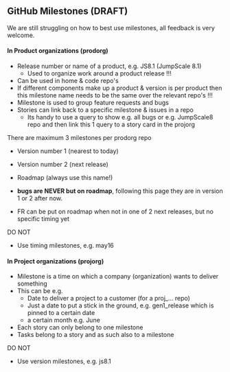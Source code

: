 ## GitHub Milestones (DRAFT)

We are still struggling on how to best use milestones, all feedback is very welcome.


#### In Product organizations (prodorg)

- Release number or name of a product, e.g. JS8.1  (JumpScale 8.1)
  - Used to organize work around a product release !!! 
- Can be used in home & code repo's
- If different components make up a product & version is per product then this milestone name needs to be the same over the relevant repo's !!!
- Milestone is used to group feature requests and bugs
- Stories can link back to a specific milestone & issues in a repo
  - Its handy to use a query to show e.g. all bugs or e.g. JumpScale8 repo and then link this 1 query to a story card in the projorg

There are maximum 3 milestones per prodorg repo

- Version number 1 (nearest to today)
- Version number 2 (next release)
- Roadmap (always use this name!)

- **bugs are NEVER but on roadmap**, following this page they are in version 1 or 2 after now.

- FR can be put on roadmap when not in one of 2 next releases, but no specific timing yet

DO NOT
- Use timing milestones, e.g. may16



#### In Project organizations (projorg)

- Milestone is a time on which a company (organization) wants to deliver something 
- This can be e.g.
  - Date to deliver a project to a customer (for a proj_... repo)
  - Just a date to put a stick in the ground, e.g. gen1_release which is pinned to a certain date
  - a certain month e.g. June
- Each story can only belong to one milestone
- Tasks belong to a story and as such also to a milestone

DO NOT
- Use version milestones, e.g. js8.1
